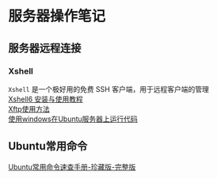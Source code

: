 # 服务器操作笔记

## 服务器远程连接

### Xshell

`Xshell` 是一个极好用的免费 SSH 客户端，用于远程客户端的管理<br>
[Xshell6 安装与使用教程](https://www.cnblogs.com/Hijack-you/p/10501136.html)<br>
[Xftp使用方法](https://blog.csdn.net/Smile_Luckly/article/details/72639387)<br>
[使用windows在Ubuntu服务器上运行代码](https://blog.csdn.net/bluehatihati/article/details/84037767)<br>

### 

##  Ubuntu常用命令

[Ubuntu常用命令速查手册-珍藏版-完整版](https://www.cnblogs.com/qq190771752/p/4115714.html)
